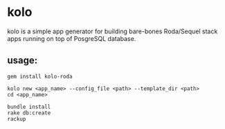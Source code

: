 # kolo
kolo is a simple app generator for building bare-bones Roda/Sequel stack apps running on top of PosgreSQL database.

## usage:
```
gem install kolo-roda

kolo new <app_name> --config_file <path> --template_dir <path>
cd <app_name>

bundle install
rake db:create
rackup
```
